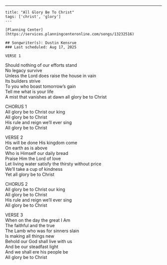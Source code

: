 ---
    title: "All Glory Be To Christ"
    tags: ['christ', 'glory']
    ---

    [Planning Center](https://services.planningcenteronline.com/songs/13232516)

    ## Songwriter(s): Dustin Kensrue
    ### Last scheduled: Aug 17, 2025          

    VERSE 1  
  
Should nothing of our efforts stand  
No legacy survive  
Unless the Lord does raise the house in vain  
Its builders strive  
To you who boast tomorrow’s gain  
Tell me what is your life  
A mist that vanishes at dawn all glory be to Christ  
  
CHORUS 1  
All glory be to Christ our king  
All glory be to Christ  
His rule and reign we’ll ever sing  
All glory be to Christ  
  
VERSE 2  
His will be done His kingdom come  
On earth as is above  
Who is Himself our daily bread  
Praise Him the Lord of love  
Let living water satisfy the thirsty without price  
We’ll take a cup of kindness  
Yet all glory be to Christ  
  
  
CHORUS 2  
All glory be to Christ our king  
All glory be to Christ  
His rule and reign we’ll ever sing  
All glory be to Christ  
  
VERSE 3  
When on the day the great I Am  
The faithful and the true  
The Lamb who was for sinners slain  
Is making all things new  
Behold our God shall live with us  
And be our steadfast light  
And we shall ere his people be  
All glory be to Christ
    